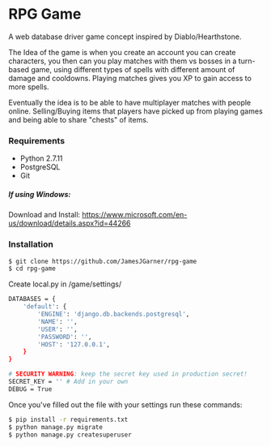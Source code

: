 # RPG Game
A web database driver game concept inspired by Diablo/Hearthstone.

The Idea of the game is when you create an account you can create characters, you then can you play matches with them vs bosses in a turn-based game, using different types of spells with different amount of damage and cooldowns. Playing matches gives you XP to gain access to more spells.

Eventually the idea is to be able to have multiplayer matches with people online. Selling/Buying items that players have picked up from playing games and being able to share "chests" of items.


### Requirements

* Python 2.7.11
* PostgreSQL
* Git

##### If using Windows:
Download and Install: https://www.microsoft.com/en-us/download/details.aspx?id=44266

### Installation


 
```sh
$ git clone https://github.com/JamesJGarner/rpg-game
$ cd rpg-game
```

Create local.py in /game/settings/

```sh
DATABASES = {
    'default': {
        'ENGINE': 'django.db.backends.postgresql',
        'NAME': '',
        'USER': '',
        'PASSWORD': '',
        'HOST': '127.0.0.1',
    }
}

# SECURITY WARNING: keep the secret key used in production secret!
SECRET_KEY = '' # Add in your own
DEBUG = True
```
Once you've filled out the file with your settings run these commands:
```sh
$ pip install -r requirements.txt
$ python manage.py migrate
$ python manage.py createsuperuser
```